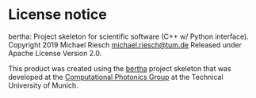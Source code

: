 # License notice

bertha: Project skeleton for scientific software (C++ w/ Python interface).
Copyright 2019 Michael Riesch <michael.riesch@tum.de>
Released under Apache License Version 2.0.

This product was created using the
[bertha](https://www.gitlab.com/cph-tum/bertha) project skeleton that was
developed at the [Computational Photonics Group](https://www.cph.ei.tum.de)
at the Technical University of Munich.
